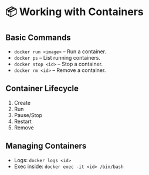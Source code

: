 # 📦 Working with Containers

## Basic Commands
- `docker run <image>` – Run a container.  
- `docker ps` – List running containers.  
- `docker stop <id>` – Stop a container.  
- `docker rm <id>` – Remove a container.  

## Container Lifecycle
1. Create  
2. Run  
3. Pause/Stop  
4. Restart  
5. Remove  

## Managing Containers
- Logs: `docker logs <id>`  
- Exec inside: `docker exec -it <id> /bin/bash`  
